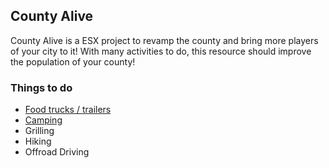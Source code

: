 ## County Alive
County Alive is a ESX project to revamp the county and bring more players of your city to it! With many activities to do, this resource should improve the population of your county!


### Things to do
- [Food trucks / trailers](https://abel-gaming.github.io/esx_CountyAlive/food-trucks)
- [Camping](https://abel-gaming.github.io/esx_CountyAlive/camping)
- Grilling
- Hiking
- Offroad Driving
